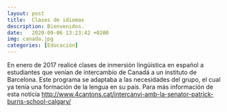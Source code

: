 ```yaml
---
layout: post
title:  Clases de idiomas
description: Bienvenidos. 
date:   2020-09-06 13:23:42 +0200
img: canada.jpg
categories: [Educación]
---
```


En enero de 2017 realicé clases de inmersión lingüística en español a estudiantes que venían de intercambio de Canadá a un instituto de Barcelona. Este programa se adaptaba a las necesidades del grupo, el cual ya tenía una formación de la lengua en su país. Para más información de esta noticia http://www.4cantons.cat/intercanvi-amb-la-senator-patrick-burns-school-calgary/